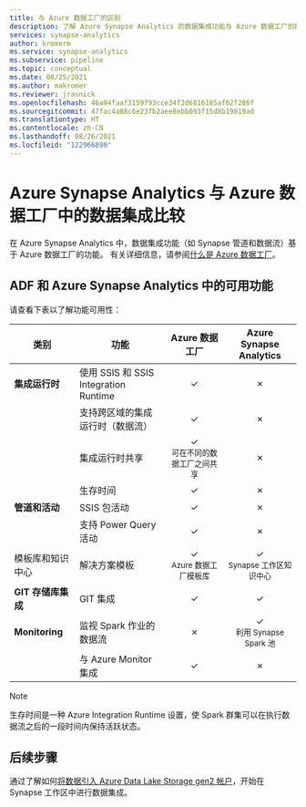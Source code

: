 ```yaml
---
title: 与 Azure 数据工厂的区别
description: 了解 Azure Synapse Analytics 的数据集成功能与 Azure 数据工厂的数据集成功能的区别
services: synapse-analytics
author: kromerm
ms.service: synapse-analytics
ms.subservice: pipeline
ms.topic: conceptual
ms.date: 08/25/2021
ms.author: makromer
ms.reviewer: jrasnick
ms.openlocfilehash: 46a94faaf3159f93cce34f2d6816185af62f286f
ms.sourcegitcommit: 47fac4a88c6e23fb2aee8ebb093f15d8b19819ad
ms.translationtype: HT
ms.contentlocale: zh-CN
ms.lasthandoff: 08/26/2021
ms.locfileid: "122966890"
---
```

# <a name="data-integration-in-azure-synapse-analytics-versus-azure-data-factory"></a>Azure Synapse Analytics 与 Azure 数据工厂中的数据集成比较

在 Azure Synapse Analytics 中，数据集成功能（如 Synapse 管道和数据流）基于 Azure 数据工厂的功能。 有关详细信息，请参阅[什么是 Azure 数据工厂](../../data-factory/introduction.md)。


## <a name="available-features-in-adf--azure-synapse-analytics"></a>ADF 和 Azure Synapse Analytics 中的可用功能

请查看下表以了解功能可用性：

| 类别                 | 功能    |  Azure 数据工厂  | Azure Synapse Analytics |
| ------------------------ | ---------- | :------------------: | :---------------------: |
| **集成运行时**  | 使用 SSIS 和 SSIS Integration Runtime | ✓ | ✗ |
|                          | 支持跨区域的集成运行时（数据流） | ✓ | ✗ |
|                          | 集成运行时共享 | ✓<br><small>可在不同的数据工厂之间共享 | ✗ |
|                          | 生存时间 | ✓ | ✗ |
| **管道和活动** | SSIS 包活动 | ✓ | ✗ |
|                          | 支持 Power Query 活动 | ✓ | ✗ |
| 模板库和知识中心 | 解决方案模板 | ✓<br><small>Azure 数据工厂模板库 | ✓<br><small>Synapse 工作区知识中心 |
| **GIT 存储库集成** | GIT 集成 | ✓ | ✓ |
| **Monitoring**           | 监视 Spark 作业的数据流 | ✗ | ✓<br><small>利用 Synapse Spark 池 |
|                          | 与 Azure Monitor 集成 | ✓ | ✗ |

> [!Note]
> 生存时间是一种 Azure Integration Runtime 设置，使 Spark 群集可以在执行数据流之后的一段时间内保持活跃状态。
>


## <a name="next-steps"></a>后续步骤

通过了解如何[将数据引入 Azure Data Lake Storage gen2 帐户](data-integration-data-lake.md)，开始在 Synapse 工作区中进行数据集成。
